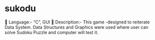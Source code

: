 # sukodu

 Language:-  “C”, GUI 
 Description:-   This game -designed to reiterate Data System. Data Structures and Graphics were used where user can solve Sudoku Puzzle and computer will test it. 
